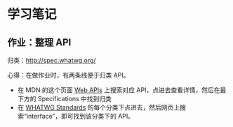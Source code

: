 # 学习笔记

## 作业：整理 API

归类：http://spec.whatwg.org/

心得：在做作业时，有两条线便于归类 API。

- 在 MDN 的这个页面 [Web APIs](https://developer.mozilla.org/en-US/docs/Web/API) 上搜索对应 API，点进去查看详情，然后在最下方的 Specifications 中找到归类
- 在 [WHATWG Standards](https://spec.whatwg.org/) 的每个分类下点进去，然后网页上搜索“interface”，即可找到该分类下的 API。
